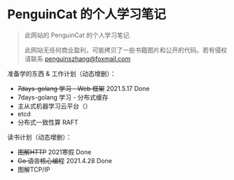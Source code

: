 # PenguinCat 的个人学习笔记

> 此网站的 PenguinCat 的个人学习笔记.
> 
> 此网站无任何商业盈利，可能拷贝了一些书籍图片和公开的代码。若有侵权请联系 penguinszhang@foxmail.com

准备学的东西 & 工作计划（动态增删）：
+ ~~7days-golang 学习 - Web 框架~~  2021.5.17 Done
+ 7days-golang 学习 - 分布式缓存
+ 主从式机器学习云平台（）
+ etcd
+ 分布式一致性算 RAFT

读书计划（动态增删）：
+ ~~图解HTTP~~  2021寒假 Done
+ ~~Go 语言核心编程~~  2021.4.28 Done
+ 图解TCP/IP
